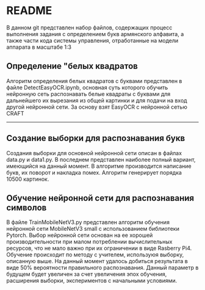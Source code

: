 # README
В данном git представлен набор файлов, содержащих процесс выполнения задания с определением букв армянского алфавита, а также части кода системы управления, отработанные на модели аппарата в масштабе 1:3
## Определение "белых квадратов
Алгоритм определения белых квадратов с буквами представлен в файле DetectEasyOCR.ipynb, основная суть которого обучить нейронную сеть распознавать белые квадраты с буквами для дальнейшего их вырезания из общей картинки и для подачи на вход другой нейронной сети. За основу взят EasyOCR c нейронной сетью CRAFT
___

## Создание выборки для распознавания букв
Создания выборки для основной нейронной сети описан в файлах data.py и data1.py. В последнем представлен наиболее полный вариант, имеющийся на данный момент. В алгоритме производится написание букв, их поворот и накладка помех. Алгоритм генерирует порядка 10500 картинок.
## Обучение нейронной сети для распознавания символов
В файле TrainMobileNetV3.py представлен алгоритм обучения нейронной сети MobileNetV3 small с использованием библиотеки Pytorch. Выбор нейронной сети основан на ее хорошей производительности при малом потреблении вычислительных ресурсов, что не мало важно при их ограничении в виде Rasberry Pi4. Обучение происходит по методу с учителем, используюя выборку, описанную выше. На данный момент удалось добиться результата в виде 50% вероятности правильного распознавания. Данный параметр в будущем будет увеличен за счет увеличения эпох обучения, расширения выборки, экспериментов с начальными условиями.
